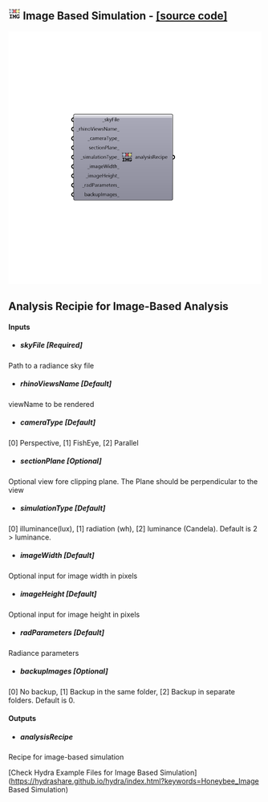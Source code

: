 ## ![](../../images/icons/Image_Based_Simulation.png) Image Based Simulation - [[source code]](https://github.com/mostaphaRoudsari/honeybee/tree/master/src/Honeybee_Image%20Based%20Simulation.py)

![](../../images/components/Image_Based_Simulation.png)

Analysis Recipie for Image-Based Analysis
 -
 

#### Inputs
* ##### skyFile [Required]
Path to a radiance sky file
* ##### rhinoViewsName [Default]
viewName to be rendered
* ##### cameraType [Default]
[0] Perspective, [1] FishEye, [2] Parallel
* ##### sectionPlane [Optional]
Optional view fore clipping plane. The Plane should be perpendicular to the view
* ##### simulationType [Default]
[0] illuminance(lux), [1] radiation (wh), [2] luminance (Candela). Default is 2 > luminance.
* ##### imageWidth [Default]
Optional input for image width in pixels
* ##### imageHeight [Default]
Optional input for image height in pixels
* ##### radParameters [Default]
Radiance parameters
* ##### backupImages [Optional]
[0] No backup, [1] Backup in the same folder, [2] Backup in separate folders. Default is 0.

#### Outputs
* ##### analysisRecipe
Recipe for image-based simulation


[Check Hydra Example Files for Image Based Simulation](https://hydrashare.github.io/hydra/index.html?keywords=Honeybee_Image Based Simulation)